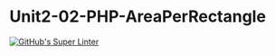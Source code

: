 # Unit2-02-PHP-AreaPerRectangle
[![GitHub's Super Linter](https://github.com/ICS2O-Programming-MariaG/Unit2-02-PHP-AreaPerRectangle/workflows/GitHub's%20Super%20Linter/badge.svg)](https://github.com/ICS2O-Programming-MariaG/Unit2-02-PHP-AreaPerRectangle/actions)